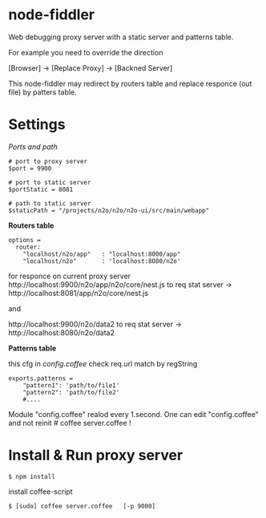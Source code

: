 node-fiddler
============

Web debugging proxy server with a static server and patterns table.


For example you need to override the direction

[Browser] -> [Replace Proxy] -> [Backned Server]


This node-fiddler may redirect by routers table and replace responce (out file) by patters table.


# Settings


*Ports and path*

    # port to proxy server
    $port = 9900

    # port to static server
    $portStatic = 8081

    # path to static server
    $staticPath = "/projects/n2o/n2o/n2o-ui/src/main/webapp"


**Routers table**

    options =
      router:
        "localhost/n2o/app"   : "localhost:8000/app"
        "localhost/n2o"       : 'localhost:8080/n2o'

for responce on current proxy server 
http://localhost:9900/n2o/app/n2o/core/nest.js  to req stat server ->  http://localhost:8081/app/n2o/core/nest.js

and

http://localhost:9900/n2o/data2  to req stat server ->  http://localhost:8080/n2o/data2

**Patterns table**
    
this cfg in _config.coffee_
check  req.url match by regString
    
    exports.patterns =
        "pattern1": 'path/to/file1'
        "pattern2": 'path/to/file2'
        #....

Module "config.coffee" realod every 1.second.
One can edit "config.coffee" and not reinit  #  coffee server.coffee !


# Install & Run proxy server

    $ npm install

install coffee-script

    $ [sudo] coffee server.coffee   [-p 9000]
